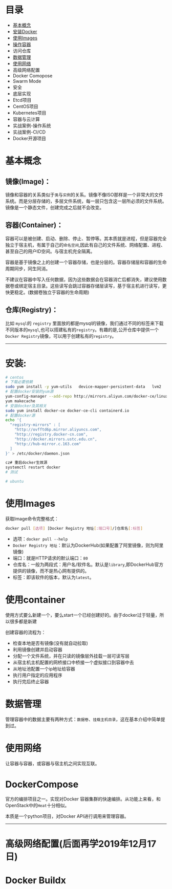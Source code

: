 # 目录

- [基本概念](#基本概念)
- [安装Docker](#安装)
- [使用Images](#使用Images)
- [操作容器](#使用container)
- 访问仓库
- [数据管理](#数据管理)
- [使用网络](#使用网络)
- 高级网络配置
- Docker Comopose
- Swarm Mode
- 安全
- 底层实现
- Etcd项目
- CentOS项目
- Kubernetes项目
- 容器与云计算 
- 实战案例-操作系统
- 实战案例-CI/CD
- Docker开源项目

# 基本概念

## 镜像(Image)：

镜像和容器的关系类似于`类`与`实例`的关系。镜像不像ISO那样是一个非常大的文件系统。而是分层存储的，多层文件系统，每一层只包含这一层所必须的文件系统。
镜像是一个静态文件，创建完成之后就不会改变。

## 容器(Container)：

容器可以是被创建、启动、删除、停止、暂停等。其本质就是进程，但是容器完全独立于宿主机，有属于自己的`命名空间`,因此有自己的文件系统、网络配置、进程、甚至自己的用户ID空间。与宿主机完全隔离。

容器是基于镜像之上的创建一个容器存储，也是分层的。容器存储层和容器的生命周期同步，同生同消。

不建议在容器中写入任何数据，因为这些数据会在容器消亡后都消失，建议使用数据卷或绑定宿主目录。这些读写会跳过容器存储层读写，基于宿主机进行读写，更快更稳定。(数据卷独立于容器的生命周期)

## 仓库(Registry)：

比如 `mysql`的 `registry` 里面放的都是mysql的镜像，我们通过不同的标签来下载不同版本的`mysql`,也可以搭建私有的`registry`。有趣的是,公开仓库中提供一个`Docker Registry`镜像，可以用于创建私有的`registry`。

---
# 安装:

```sh
# centos
# 下载必要依赖
sudo yum install -y yum-utils   device-mapper-persistent-data   lvm2
# 配置docker安装的yum源
yum-config-manager --add-repo http://mirrors.aliyun.com/docker-ce/linux/centos/docker-ce.repo
yum makecache
# 安装docker及其相关
sudo yum install docker-ce docker-ce-cli containerd.io
# 配置docker源
echo '{    
  "registry-mirrors" : [
    "http://ovfftd6p.mirror.aliyuncs.com",
    "http://registry.docker-cn.com",
    "http://docker.mirrors.ustc.edu.cn",
    "http://hub-mirror.c.163.com"
  ]
}' > /etc/docker/daemon.json

cz# 重启docker生效源
systemctl restart docker
# 测试

```

```sh
# ubuntu


```

# 使用Images

获取Image命令完整格式：
```sh
docker pull [选项] [Docker Registry 地址[:端口号]/]仓库名[:标签]
```
- 选项：`docker pull --help` 
- `Docker Registry 地址`：默认为DockerHub(如果配置了阿里镜像，则为阿里镜像)
- 端口：就是HTTP请求的默认端口：`80`
- 仓库名：一般为两段式：用户名/软件名。默认是`library`,即DockerHub官方提供的镜像，而不是热心网有提供的。
- 标签：即该软件的版本，默认为`latest`。

# 使用container

使用方式要么新建一个，要么start一个已经创建好的。由于docker过于轻量，所以很多都是新建

创建容器的流程为：
- 检查本地是否有镜像(没有就自动拉取)
- 利用镜像创建并启动容器
- 分配一个文件系统，并在只读的镜像层外挂载一层可读写层
- 从宿主机主机配置的网桥接口中桥接一个虚拟接口到容器中去
- 从地址池配置一个ip地址给容器
- 执行用户指定的应用程序
- 执行完后终止容器

# 数据管理

管理容器中的数据主要有两种方式：`数据卷`、`挂载主机目录`，这在基本介绍中简单提到过。

# 使用网络

让容器与容器，或容器与宿主机之间实现互联。

# DockerCompose

官方的编排项目之一。实现对Docker 容器集群的快速编排。从功能上来看，和OpenStack中的`Heat`十分相似。

本质是一个python项目，对Docker API进行调用来管理容器。

---

# 高级网络配置(后面再学2019年12月17日)

# Docker Buildx